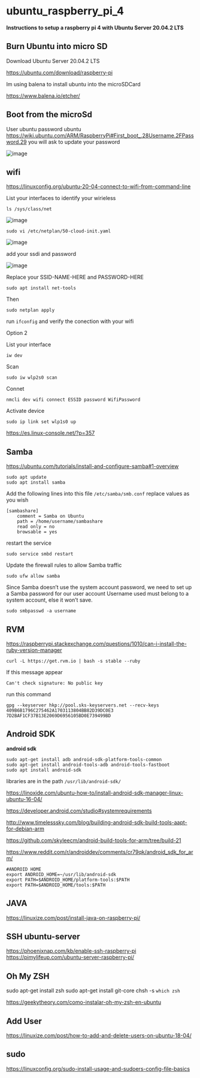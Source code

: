 # ubuntu_raspberry_pi_4

**Instructions to setup a raspberry pi 4 with Ubuntu Server 20.04.2 LTS**

Burn Ubuntu into micro SD
---


Download Ubuntu Server 20.04.2 LTS

https://ubuntu.com/download/raspberry-pi

Im using balena to install ubuntu into the microSDCard

https://www.balena.io/etcher/

Boot from the microSd
---

User ubuntu 
password ubuntu 
https://wiki.ubuntu.com/ARM/RaspberryPi#First_boot_.28Username.2FPassword.29
you will ask to update your password

![image](https://user-images.githubusercontent.com/26559577/110670508-13f60d00-8193-11eb-9e2c-439e06f8c76b.png)


wifi
---
https://linuxconfig.org/ubuntu-20-04-connect-to-wifi-from-command-line

List your interfaces to identify your wirieless 

```
ls /sys/class/net
```

![image](https://user-images.githubusercontent.com/26559577/110676407-8b2e9f80-8199-11eb-8712-fd630617a0bf.png)


```
sudo vi /etc/netplan/50-cloud-init.yaml
```

![image](https://user-images.githubusercontent.com/26559577/110676610-c4670f80-8199-11eb-93a2-115cf039b166.png)

add your ssdi and password 

![image](https://user-images.githubusercontent.com/26559577/110677033-49eabf80-819a-11eb-85a2-8be097feb685.png)

Replace your SSID-NAME-HERE and PASSWORD-HERE

```
sudo apt install net-tools
```
Then 

```
sudo netplan apply
```

run `ifconfig` and verify the conection with your wifi 

Option 2

List your interface 

```
iw dev 
```

Scan  

```
sudo iw wlp2s0 scan
```

Connet 

```
nmcli dev wifi connect ESSID password WifiPassword
```

Activate device 

```
sudo ip link set wlp1s0 up
```

https://es.linux-console.net/?p=357

Samba 
---
https://ubuntu.com/tutorials/install-and-configure-samba#1-overview

```
sudo apt update
sudo apt install samba
```

Add the following lines into this file  `/etc/samba/smb.conf` replace values as you wish 

```
[sambashare]
    comment = Samba on Ubuntu
    path = /home/username/sambashare
    read only = no
    browsable = yes
```

restart the service 


```
sudo service smbd restart
```

Update the firewall rules to allow Samba traffic

```
sudo ufw allow samba
```


Since Samba doesn’t use the system account password, we need to set up a Samba password for our user account
Username used must belong to a system account, else it won’t save.

```
sudo smbpasswd -a username
```

RVM 
---
https://raspberrypi.stackexchange.com/questions/1010/can-i-install-the-ruby-version-manager

```
curl -L https://get.rvm.io | bash -s stable --ruby
```

If this message appear 

```
Can't check signature: No public key
```

run this command 

````
gpg --keyserver hkp://pool.sks-keyservers.net --recv-keys 409B6B1796C275462A1703113804BB82D39DC0E3 7D2BAF1CF37B13E2069D6956105BD0E739499BD
````

Android SDK 
---

**android sdk** 

```
sudo apt-get install adb android-sdk-platform-tools-common
sudo apt-get install android-tools-adb android-tools-fastboot
sudo apt install android-sdk
```
libraries are in the path `/usr/lib/android-sdk/`

https://linoxide.com/ubuntu-how-to/install-android-sdk-manager-linux-ubuntu-16-04/

https://developer.android.com/studio#systemrequirements

http://www.timelesssky.com/blog/building-android-sdk-build-tools-aapt-for-debian-arm

https://github.com/skyleecm/android-build-tools-for-arm/tree/build-21

https://www.reddit.com/r/androiddev/comments/cr79qk/android_sdk_for_arm/

```
#ANDROID HOME 
export ANDROID_HOME=~/usr/lib/android-sdk
export PATH=$ANDROID_HOME/platform-tools:$PATH
export PATH=$ANDROID_HOME/tools:$PATH
```


JAVA
---
https://linuxize.com/post/install-java-on-raspberry-pi/



SSH ubuntu-server
---
https://phoenixnap.com/kb/enable-ssh-raspberry-pi
https://pimylifeup.com/ubuntu-server-raspberry-pi/


Oh My ZSH
---

sudo apt-get install zsh
sudo apt-get install git-core
chsh -s `which zsh`

https://geekytheory.com/como-instalar-oh-my-zsh-en-ubuntu

Add User 
---

https://linuxize.com/post/how-to-add-and-delete-users-on-ubuntu-18-04/


sudo
---

https://linuxconfig.org/sudo-install-usage-and-sudoers-config-file-basics


